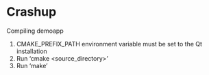 Crashup
=======

Compiling demoapp
1. CMAKE_PREFIX_PATH environment variable must be set to the Qt installation
2. Run ‘cmake <source_directory>’
3. Run ‘make’
